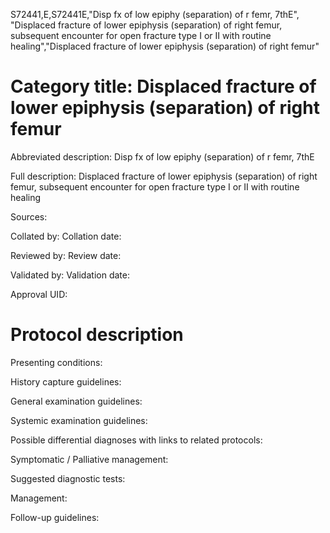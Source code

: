 S72441,E,S72441E,"Disp fx of low epiphy (separation) of r femr, 7thE", "Displaced fracture of lower epiphysis (separation) of right femur, subsequent encounter for open fracture type I or II with routine healing","Displaced fracture of lower epiphysis (separation) of right femur"
# Category title: Displaced fracture of lower epiphysis (separation) of right femur

Abbreviated description: Disp fx of low epiphy (separation) of r femr, 7thE

Full description: Displaced fracture of lower epiphysis (separation) of right femur, subsequent encounter for open fracture type I or II with routine healing

Sources:

Collated by:
Collation date:

Reviewed by:
Review date:

Validated by:
Validation date:

Approval UID:

# Protocol description

Presenting conditions:

History capture guidelines:

General examination guidelines:

Systemic examination guidelines:

Possible differential diagnoses with links to related protocols:

Symptomatic / Palliative management:

Suggested diagnostic tests:

Management:

Follow-up guidelines:
